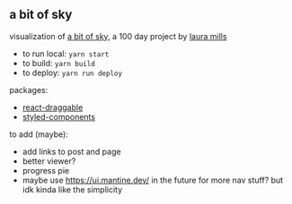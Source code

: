 ## a bit of sky

visualization of [a bit of sky](https://www.instagram.com/a.bit.of.sky/), a 100 day project by [laura mills](http://www.lauramillswrites.com/)

- to run local: `yarn start`
- to build: `yarn build`
- to deploy: `yarn run deploy`

packages:

- [react-draggable](https://github.com/react-grid-layout/react-draggable/)
- [styled-components](https://styled-components.com/)

to add (maybe):

- add links to post and page
- better viewer?
- progress pie
- maybe use https://ui.mantine.dev/ in the future for more nav stuff? but idk kinda like the simplicity
